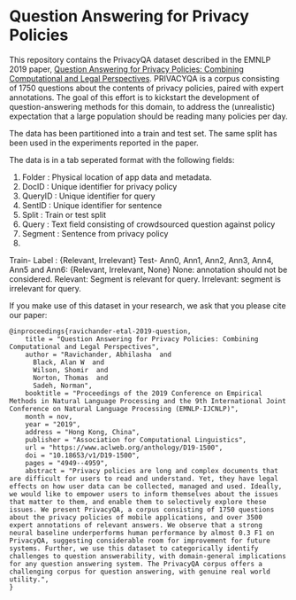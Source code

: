 # Question Answering for Privacy Policies


This repository contains the PrivacyQA dataset described in the EMNLP 2019 paper, [Question Answering for Privacy Policies: Combining Computational and Legal Perspectives](https://arxiv.org/abs/1911.00841). PRIVACYQA is a corpus consisting of 1750 questions about the contents of privacy policies, paired with expert annotations. The goal of this effort is to kickstart the development of question-answering methods for this domain, to address the (unrealistic) expectation that a large population should be reading many policies per day.

The data has been partitioned into a train and test set. The same split has been used in the experiments reported in the paper. 

The data is in a tab seperated format with the following fields:
1) Folder	: Physical location of app data and metadata.
2) DocID	: Unique identifier for privacy policy
3) QueryID	: Unique identifier for query
4) SentID	: Unique identifier for sentence
5) Split	: Train or test split
6) Query	: Text field consisting of crowdsourced question against policy
7) Segment	: Sentence from privacy policy
8) 
Train- Label : {Relevant, Irrelevant}
Test- Ann0, Ann1, Ann2,	Ann3, Ann4, Ann5 and Ann6: {Relevant, Irrelevant, None}
None: annotation should not be considered. Relevant: Segment is relevant for query. Irrelevant: segment is irrelevant for query.

If you make use of this dataset in your research, we ask that you please cite our paper:

```  
@inproceedings{ravichander-etal-2019-question,
    title = "Question Answering for Privacy Policies: Combining Computational and Legal Perspectives",
    author = "Ravichander, Abhilasha  and
      Black, Alan W  and
      Wilson, Shomir  and
      Norton, Thomas  and
      Sadeh, Norman",
    booktitle = "Proceedings of the 2019 Conference on Empirical Methods in Natural Language Processing and the 9th International Joint Conference on Natural Language Processing (EMNLP-IJCNLP)",
    month = nov,
    year = "2019",
    address = "Hong Kong, China",
    publisher = "Association for Computational Linguistics",
    url = "https://www.aclweb.org/anthology/D19-1500",
    doi = "10.18653/v1/D19-1500",
    pages = "4949--4959",
    abstract = "Privacy policies are long and complex documents that are difficult for users to read and understand. Yet, they have legal effects on how user data can be collected, managed and used. Ideally, we would like to empower users to inform themselves about the issues that matter to them, and enable them to selectively explore these issues. We present PrivacyQA, a corpus consisting of 1750 questions about the privacy policies of mobile applications, and over 3500 expert annotations of relevant answers. We observe that a strong neural baseline underperforms human performance by almost 0.3 F1 on PrivacyQA, suggesting considerable room for improvement for future systems. Further, we use this dataset to categorically identify challenges to question answerability, with domain-general implications for any question answering system. The PrivacyQA corpus offers a challenging corpus for question answering, with genuine real world utility.",
}
```


